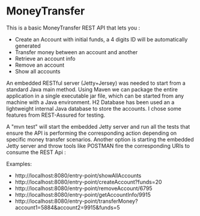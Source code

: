# MoneyTransfer


This is a basic MoneyTransfer REST API that lets you :
- Create an Account with initial funds, a 4 digits ID will be automatically generated
- Transfer money between an account and another
- Retrieve an account info
- Remove an account
- Show all accounts

An embedded RESTful server (Jetty+Jersey) was needed to start from a standard Java main method. Using Maven we can package the entire application in a single executable jar file, which can be started from any machine with a Java environment. H2 Database has been used an a lightweight internal Java database to store the accounts.
I chose some features from REST-Assured for testing.

A "mvn test" will start the embedded Jetty server and run all the tests that ensure the API is performing the corresponding action depending on specific money transfer scenarios.
Another option is starting the embedded Jetty server and throw tools like POSTMAN fire the corresponding URIs to consume the REST Api :

Examples:

- http://localhost:8080/entry-point/showAllAccounts
- http://localhost:8080/entry-point/createAccount?funds=20
- http://localhost:8080/entry-point/removeAccount/6795
- http://localhost:8080/entry-point/getAccountInfo/9915
- http://localhost:8080/entry-point/transferMoney?account1=5884&account2=9915&funds=5
